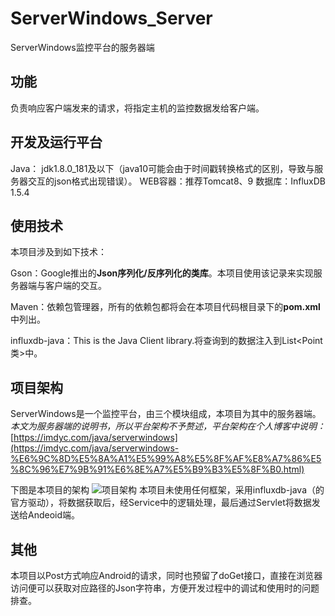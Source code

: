 # ServerWindows_Server
ServerWindows监控平台的服务器端

## 功能
负责响应客户端发来的请求，将指定主机的监控数据发给客户端。

## 开发及运行平台
Java： jdk1.8.0_181及以下（java10可能会由于时间戳转换格式的区别，导致与服务器交互的json格式出现错误）。
WEB容器：推荐Tomcat8、9
数据库：InfluxDB 1.5.4

## 使用技术
本项目涉及到如下技术：

Gson：Google推出的**Json序列化/反序列化的类库**。本项目使用该记录来实现服务器端与客户端的交互。

Maven：依赖包管理器，所有的依赖包都将会在本项目代码根目录下的**pom.xml**中列出。

influxdb-java：This is the Java Client library.将查询到的数据注入到List<Point类>中。

## 项目架构
ServerWindows是一个监控平台，由三个模块组成，本项目为其中的服务器端。  
*本文为服务器端的说明书，所以平台架构不予赘述，平台架构在个人博客中说明：*[https://imdyc.com/java/serverwindows](https://imdyc.com/java/serverwindows-%E6%9C%8D%E5%8A%A1%E5%99%A8%E5%8F%AF%E8%A7%86%E5%8C%96%E7%9B%91%E6%8E%A7%E5%B9%B3%E5%8F%B0.html)

下图是本项目的架构
![项目架构](http://images-1252121815.cosgz.myqcloud.com/blog/ServerWindows/TIM%E6%88%AA%E5%9B%BE20180812084750.png)
本项目未使用任何框架，采用influxdb-java（的官方驱动），将数据获取后，经Service中的逻辑处理，最后通过Servlet将数据发送给Andeoid端。



## 其他
本项目以Post方式响应Android的请求，同时也预留了doGet接口，直接在浏览器访问便可以获取对应路径的Json字符串，方便开发过程中的调试和使用时的问题排查。
